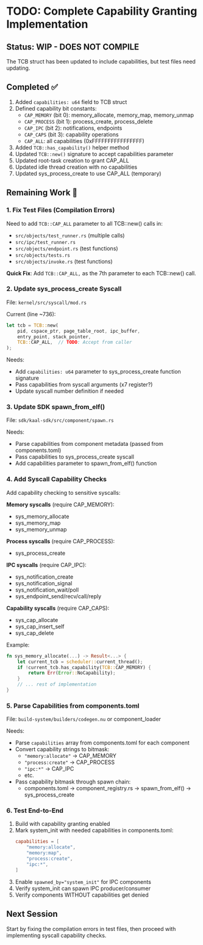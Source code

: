 # TODO: Complete Capability Granting Implementation

## Status: WIP - DOES NOT COMPILE

The TCB struct has been updated to include capabilities, but test files need updating.

## Completed ✅

1. Added `capabilities: u64` field to TCB struct
2. Defined capability bit constants:
   - `CAP_MEMORY` (bit 0): memory_allocate, memory_map, memory_unmap
   - `CAP_PROCESS` (bit 1): process_create, process_delete
   - `CAP_IPC` (bit 2): notifications, endpoints
   - `CAP_CAPS` (bit 3): capability operations
   - `CAP_ALL`: all capabilities (0xFFFFFFFFFFFFFFFF)
3. Added `TCB::has_capability()` helper method
4. Updated `TCB::new()` signature to accept capabilities parameter
5. Updated root-task creation to grant CAP_ALL
6. Updated idle thread creation with no capabilities
7. Updated sys_process_create to use CAP_ALL (temporary)

## Remaining Work 🚧

###  1. Fix Test Files (Compilation Errors)

Need to add `TCB::CAP_ALL` parameter to all TCB::new() calls in:
- `src/objects/test_runner.rs` (multiple calls)
- `src/ipc/test_runner.rs`
- `src/objects/endpoint.rs` (test functions)
- `src/objects/tests.rs`
- `src/objects/invoke.rs` (test functions)

**Quick Fix**: Add `TCB::CAP_ALL,` as the 7th parameter to each TCB::new() call.

### 2. Update sys_process_create Syscall

File: `kernel/src/syscall/mod.rs`

Current (line ~736):
```rust
let tcb = TCB::new(
    pid, cspace_ptr, page_table_root, ipc_buffer,
    entry_point, stack_pointer,
    TCB::CAP_ALL,  // TODO: Accept from caller
);
```

Needs:
- Add `capabilities: u64` parameter to sys_process_create function signature
- Pass capabilities from syscall arguments (x7 register?)
- Update syscall number definition if needed

### 3. Update SDK spawn_from_elf()

File: `sdk/kaal-sdk/src/component/spawn.rs`

Needs:
- Parse capabilities from component metadata (passed from components.toml)
- Pass capabilities to sys_process_create syscall
- Add capabilities parameter to spawn_from_elf() function

### 4. Add Syscall Capability Checks

Add capability checking to sensitive syscalls:

**Memory syscalls** (require CAP_MEMORY):
- sys_memory_allocate
- sys_memory_map
- sys_memory_unmap

**Process syscalls** (require CAP_PROCESS):
- sys_process_create

**IPC syscalls** (require CAP_IPC):
- sys_notification_create
- sys_notification_signal
- sys_notification_wait/poll
- sys_endpoint_send/recv/call/reply

**Capability syscalls** (require CAP_CAPS):
- sys_cap_allocate
- sys_cap_insert_self
- sys_cap_delete

Example:
```rust
fn sys_memory_allocate(...) -> Result<...> {
    let current_tcb = scheduler::current_thread();
    if !current_tcb.has_capability(TCB::CAP_MEMORY) {
        return Err(Error::NoCapability);
    }
    // ... rest of implementation
}
```

### 5. Parse Capabilities from components.toml

File: `build-system/builders/codegen.nu` or component_loader

Needs:
- Parse `capabilities` array from components.toml for each component
- Convert capability strings to bitmask:
  - `"memory:allocate"` → CAP_MEMORY
  - `"process:create"` → CAP_PROCESS
  - `"ipc:*"` → CAP_IPC
  - etc.
- Pass capability bitmask through spawn chain:
  - components.toml → component_registry.rs → spawn_from_elf() → sys_process_create

### 6. Test End-to-End

1. Build with capability granting enabled
2. Mark system_init with needed capabilities in components.toml:
   ```toml
   capabilities = [
       "memory:allocate",
       "memory:map",
       "process:create",
       "ipc:*",
   ]
   ```
3. Enable `spawned_by="system_init"` for IPC components
4. Verify system_init can spawn IPC producer/consumer
5. Verify components WITHOUT capabilities get denied

## Next Session

Start by fixing the compilation errors in test files, then proceed with implementing syscall capability checks.
